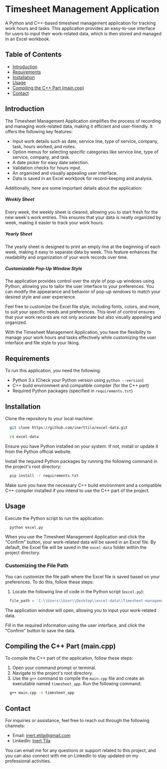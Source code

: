 # Timesheet Management Application

A Python and C++-based timesheet management application for tracking work hours and tasks. This application provides an easy-to-use interface for users to input their work-related data, which is then stored and managed in an Excel workbook.

## Table of Contents
- [Introduction](#introduction)
- [Requirements](#requirements)
- [Installation](#installation)
- [Usage](#usage)
- [Compiling the C++ Part (main.cpp)](#compiling-the-c-part-maincpp)
- [Contact](#contact)
  
## Introduction

The Timesheet Management Application simplifies the process of recording and managing work-related data, making it efficient and user-friendly. It offers the following key features:

- Input work details such as date, service line, type of service, company, task, hours worked, and notes.
- Option menus for selecting specific categories like service line, type of service, company, and task.
- A date picker for easy date selection.
- Validation checks for hours input.
- An organized and visually appealing user interface.
- Data is saved in an Excel workbook for record-keeping and analysis.

Additionally, here are some important details about the application:

##### Weekly Sheet
Every week, the weekly sheet is cleared, allowing you to start fresh for the new week's work entries. This ensures that your data is neatly organized by week, making it easier to track your work hours.

##### Yearly Sheet
The yearly sheet is designed to print an empty line at the beginning of each week, making it easy to separate data by week. This feature enhances the readability and organization of your work records over time.

##### Customizable Pop-Up Window Style
The application provides control over the style of pop-up windows using Python, allowing you to tailor the user interface to your preferences. You can modify the appearance and behavior of pop-up windows to match your desired style and user experience.

Feel free to customize the Excel file style, including fonts, colors, and more, to suit your specific needs and preferences. This level of control ensures that your work records are not only accurate but also visually appealing and organized.

With the Timesheet Management Application, you have the flexibility to manage your work hours and tasks effectively while customizing the user interface and file style to your liking.


## Requirements

To run this application, you need the following:

- Python 3.x (Check your Python version using `python --version`)
- C++ build environment and compatible compiler (for the C++ part)
- Required Python packages (specified in `requirements.txt`)


## Installation

Clone the repository to your local machine:

```bash
  git clone https://github.com/inerttila/excel-data.git
```
```bash
  cd excel-data
```
Ensure you have Python installed on your system. If not, install or update it from the Python official website.

Install the required Python packages by running the following command in the project's root directory:
```bash
  pip install -r requirements.txt
```
Make sure you have the necessary C++ build environment and a compatible C++ compiler installed if you intend to use the C++ part of the project.

## Usage
Execute the Python script to run the application:
```bash
  python excel.py
```
When you use the Timesheet Management Application and click the "Confirm" button, your work-related data will be saved in an Excel file. By default, the Excel file will be saved in the `excel-data` folder within the project directory.

### Customizing the File Path

You can customize the file path where the Excel file is saved based on your preferences. To do this, follow these steps:

1. Locate the following line of code in the Python script (`excel.py`):

```python
  file_path = 'C:\\Users\\User\\Desktop\\excel-data\\Timesheet-managementt.xlsx'
```
The application window will open, allowing you to input your work-related data.

Fill in the required information using the user interface, and click the "Confirm" button to save the data.

## Compiling the C++ Part (main.cpp)

To compile the C++ part of the application, follow these steps:

1. Open your command prompt or terminal.
2. Navigate to the project's root directory.
3. Use the `g++` command to compile the `main.cpp` file and create an executable named `timesheet_app`. Run the following command:

```bash
  g++ main.cpp -o timesheet_app
```
## Contact

For inquiries or assistance, feel free to reach out through the following channels:

- Email: [inert.etila@gmail.com](mailto:inert.etila@gmail.com)
- LinkedIn: [Inert Tila](https://al.linkedin.com/in/inerttila)

You can email me for any questions or support related to this project, and you can also connect with me on LinkedIn to stay updated on my professional activities.
